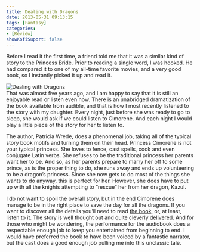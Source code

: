 ```yaml
---
title: Dealing with Dragons
date: 2013-05-31 09:13:15
tags: [Fantasy]
categories: 
- [Review]
showKofiSuport: false
---
```

Before I read it the first time, a friend told me that it was a similar kind of story to the Princess Bride.  Prior to reading a single word, I was hooked.  He had compared it to one of my all-time favorite movies, and a very good book, so I instantly picked it up and read it.  <!-- more --><div class="embedded-image-left">![Dealing with Dragons](./dealing-with-dragons.jpg)</div>That was almost five years ago, and I am happy to say that it is still an enjoyable read or listen even now.  There is an unabridged dramatization of the book available from audible, and that is how I most recently listened to the story with my daughter.  Every night, just before she was ready to go to sleep, she would ask if we could listen to Cimorene.  And each night I would play a little piece of the story for her to listen to.

The author, Patricia Wrede, does a phenomenal job, taking all of the typical story book motifs and turning them on their head.  Princess Cimorene is not your typical princess. She loves to fence, cast spells, cook and even conjugate Latin verbs.  She refuses to be the traditional princess her parents want her to be.  And so, as her parents prepare to marry her off to some prince, as is the proper thing to do, she runs away and ends up volunteering to be a dragon’s princess. Since she now gets to do most of the things she wants to do anyway, this is perfect for her. However, she does have to put up with all the knights attempting to “rescue” her from her dragon, Kazul.

I do not want to spoil the overall story, but in the end Cimorene does manage to be in the right place to save the day for all the dragons.  If you want to discover all the details you’ll need to read [the book](https://www.amazon.com/gp/product/0544541227/ref=as_li_tl?ie=UTF8&tag=mysite009e-20&camp=1789&creative=9325&linkCode=as2&creativeASIN=0544541227&linkId=d5893fa23fb62c8d3bd2ea9c0fbf4cf8), or, at least, listen to it.  The story is well thought out and quite cleverly [delivered](http://www.audible.com/pd/ref=sr_1_1?asin=B002V1NFZS&qid=1368890801&sr=1-1).  And for those who might be wondering, the performance for the audiobook does a respectable enough job to keep you entertained from beginning to end.  I would have preferred the book to have been voiced by a fantastic narrator, but the cast does a good enough job pulling me into this unclassic tale.